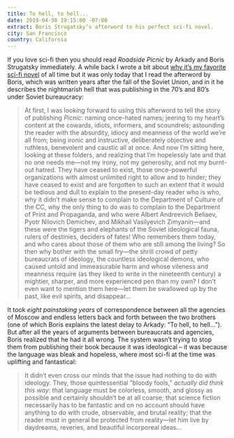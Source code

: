 ```yaml
---
title: To hell, to hell...
date: 2019-04-30 19:15:00 -07:00
extract: Boris Strugatsky’s afterword to his perfect sci-fi novel.
city: San Francisco
country: California
---
```


If you love sci-fi then you should read _Roadside Picnic_ by Arkady and Boris Strugatsky immediately. A while back I wrote a bit about [why it’s my favorite sci-fi novel](https://robinrendle.com/notes/roadside-picnic) of all time but it was only today that I read the afterword by Boris, which was written years after the fall of the Soviet Union, and in it he describes the nightmarish hell that was publishing in the 70’s and 80’s under Soviet bureaucracy:

> At first, I was looking forward to using this afterword to tell the story of publishing _Picnic_: naming once-hated names; jeering to my heart’s content at the cowards, idiots, informers, and scoundrels; astounding the reader with the absurdity, idiocy and meanness of the world we’re all from; being ironic and instructive, deliberately objective and ruthless, benevolent and caustic all at once. And now I’m sitting here, looking at these folders, and realizing that I’m hopelessly late and that no one needs me—not my irony, not my generosity, and not my burnt-out hatred. They have ceased to exist, those once-powerful organizations with almost unlimited right to allow and to hinder; they have ceased to exist and are forgotten to such an extent that it would be tedious and dull to explain to the present-day reader who is who, why it didn’t make sense to complain to the Department of Culture of the CC, why the only thing to do was to complain to the Department of Print and Propaganda, and who were Albert Andreevich Beliaev, Pyotr Nilovich Demichev, and Mikhail Vasilyevich Zimyanin—and these were the tigers and elephants of the Soviet ideological fauna, rulers of destinies, deciders of fates! Who remembers them today, and who cares about those of them who are still among the living? So then why bother with the small fry—the shrill crowd of petty bureaucrats of ideology, the countless ideological demons, who caused untold and immeasurable harm and whose vileness and meanness require (as they liked to write in the nineteenth century) a mightier, sharper, and more experienced pen than my own? I don’t even want to mention them here—let them be swallowed up by the past, like evil spirits, and disappear...

It took _eight painstaking years_ of correspondence between all the agencies of Moscow and endless letters back and forth between the two brothers (one of which Boris explains the latest delay to Arkady: “To hell, to hell...”). But after all the years of arguments between bureaucrats and agencies, Boris realized that he had it all wrong. The system wasn’t trying to stop them from publishing their book because it was ideological – it was because the language was bleak and hopeless, where most sci-fi at the time was uplifting and fantastical:

> It didn’t even cross our minds that the issue had nothing to do with ideology. They, those quintessential “bloody fools,” _actually did think this way_: that language must be colorless, smooth, and glossy as possible and certainly shouldn’t be at all coarse; that science fiction necessarily has to be fantastic and on no account should have anything to do with crude, observable, and brutal reality; that the reader must in general be protected from reality—let him live by daydreams, reveries, and beautiful incorporeal ideas...
